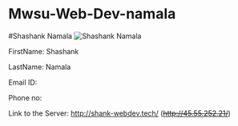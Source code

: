 # Mwsu-Web-Dev-namala

#Shashank Namala
![Shashank Namala](http://i66.tinypic.com/11lio09.jpg)

FirstName: Shashank 

LastName: Namala 

Email ID: 

Phone no: 

Link to the Server: http://shank-webdev.tech/  (~~http://45.55.252.21/~~)
